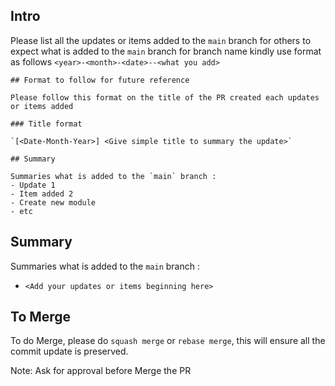 ## Intro

Please list all the updates or items added to the `main` branch
for others to expect what is added to the `main` branch
for branch name kindly use format as follows `<year>-<month>-<date>--<what you add>`

```
## Format to follow for future reference

Please follow this format on the title of the PR created each updates or items added

### Title format

`[<Date-Month-Year>] <Give simple title to summary the update>`

## Summary

Summaries what is added to the `main` branch :
- Update 1
- Item added 2
- Create new module
- etc
```

## Summary

Summaries what is added to the `main` branch :

- `<Add your updates or items beginning here>`

## To Merge

To do Merge, please do `squash merge` or `rebase merge`,
this will ensure all the commit update is preserved.

Note: Ask for approval before Merge the PR

